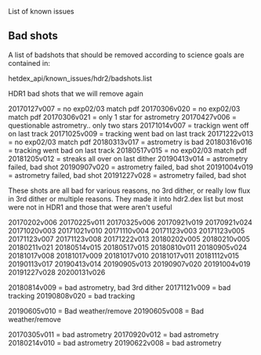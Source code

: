  List of known issues


## Bad shots

A list of badshots that should be removed according to science goals are contained in:

hetdex_api/known_issues/hdr2/badshots.list


HDR1 bad shots that we will remove again
		
20170127v007 = no exp02/03 match pdf
20170306v020 = no exp02/03 match pdf
20170306v021 = only 1 star for astrometry
20170427v006 = questionable astrometry.. only two stars
20171014v007 = trackign went off on last track
20171025v009 = tracking went bad on last track
20171222v013 = no exp02/03 match pdf
20180313v017 = astrometry is bad
20180316v016 = tracking went bad on last track
20180517v015 = no exp02/03 match pdf
20181205v012 = streaks all over on last dither
20190413v014 = astrometry failed, bad shot
20190907v020 = astrometry failed, bad shot
20191004v019 = astrometry failed, bad shot
20191227v028 = astrometry failed, bad shot

These shots are all bad for various reasons, no 3rd dither, or really low flux in 3rd dither or multiple reasons. They made it into hdr2.dex list but most were not in HDR1 and those that were aren't useful

20170202v006
20170225v011
20170325v006
20170921v019
20170921v024
20171020v003
20171021v010
20171110v004
20171123v003
20171123v005
20171123v007
20171123v008
20171222v013
20180202v005
20180210v005
20180211v021
20180514v015
20180517v015
20180810v011
20180905v024
20181017v008
20181017v009
20181017v010
20181017v011
20181112v015
20190113v017
20190413v014
20190905v013
20190907v020
20191004v019
20191227v028
20200131v026

20180814v009 = bad astrometry, bad 3rd dither
20171121v009 = bad tracking 
20190808v020 = bad tracking

20190605v010 = Bad weather/remove
20190605v008 = Bad weather/remove

20170305v011 = bad astrometry
20170920v012 = bad astrometry
20180214v010 = bad astrometry
20190622v008 = bad astrometry
